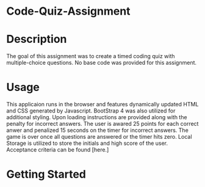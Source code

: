 # Code-Quiz-Assignment
# Description
The goal of this assignment was to create a timed coding quiz with multiple-choice questions. No base code was provided for this assignment.

# Usage
This applicaion runs in the browser and features dynamically updated HTML and CSS generated by Javascript. BootStrap 4 was also utilized for additional styling.  Upon loading instructions are provided along with the  penalty for incorrect answers. The user is awared 25 points for each correct anwer and penalized 15 seconds on the timer for incorrect answers.  The game is over once all questions are answered or the timer hits zero.  Local Storage is utilized to store the initials and high score of the user.  Acceptance criteria can be found [here.]

# Getting Started

